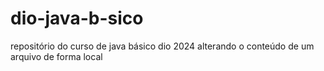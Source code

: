 # dio-java-b-sico
repositório do curso de java básico dio 2024
alterando o conteúdo de um arquivo de forma local
